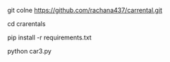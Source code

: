git colne https://github.com/rachana437/carrental.git

cd crarentals

pip install -r requirements.txt

python car3.py
